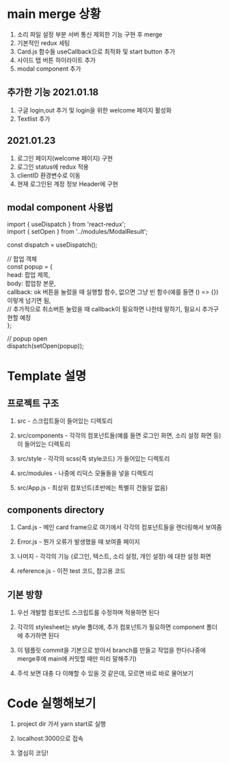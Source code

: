 # main merge 상황
  1. 소리 파일 설정 부분 서버 통신 제외한 기능 구현 후 merge
  2. 기본적인 redux 세팅
  3. Card.js 함수들 useCallback으로 최적화 및 start button 추가
  4. 사이드 탭 버튼 하이라이트 추가
  5. modal component 추가
  
## 추가한 기능 2021.01.18
  1. 구글 login,out 추가 및 login을 위한 welcome 페이지 활성화
  2. Textlist 추가
  
## 2021.01.23
  1. 로그인 페이지(welcome 페이지) 구현
  2. 로그인 status에 redux 적용
  3. clientID 환경변수로 이동
  4. 현재 로그인된 계정 정보 Header에 구현

## modal component 사용법
  
  import { useDispatch } from 'react-redux';  
  import { setOpen } from '../modules/ModalResult';  
  
  const dispatch = useDispatch();
  
  // 팝업 객체  
  const popup = {  
       head: 팝업 제목,  
       body: 팝업창 본문,  
       callback: ok 버튼을 눌렀을 때 실행할 함수, 없으면 그냥 빈 함수(예를 들면 () => {}) 이렇게 넘기면 됨,  
       // 추가적으로 취소버튼 눌렀을 때 callback이 필요하면 나한테 말하기, 필요시 추가구현할 예정  
  };

   // popup open  
   dispatch(setOpen(popup));  
  
# Template 설명

## 프로젝트 구조
  1. src - 스크립트들이 들어있는 디렉토리
  
  2. src/components - 각각의 컴포넌트들(예를 들면 로그인 화면, 소리 설정 화면 등)이 들어있는 디렉토리
  
  3. src/style - 각각의 scss(즉 style코드) 가 들어있는 디렉토리
  
  4. src/modules - 나중에 리덕스 모듈들을 넣을 디렉토리
  
  5. src/App.js - 최상위 컴포넌트(초반에는 특별히 건들일 없음)
  
## components directory
  1. Card.js - 메인 card frame으로 여기에서 각각의 컴포넌트들을 렌더링해서 보여줌
  
  2. Error.js - 뭔가 오류가 발생했을 때 보여줄 페이지
  
  3. 나머지 - 각각의 기능 (로그인, 텍스트, 소리 설정, 개인 설정) 에 대한 설정 화면
  
  4. reference.js - 이전 test 코드, 참고용 코드
  
## 기본 방향
  1. 우선 개발할 컴포넌트 스크립트를 수정하며 적용하면 된다
  
  2. 각각의 stylesheet는 style 폴더에, 추가 컴포넌트가 필요하면 component 폴더에 추가하면 된다
  
  3. 이 템플릿 commit을 기본으로 받아서 branch를 만들고 작업을 한다(나중에 merge후에 main에 커밋할 때만 미리 말해주기)
  
  4. 주석 보면 대충 다 이해할 수 있을 것 같은데, 모르면 바로 바로 물어보기
  
# Code 실행해보기

  1. project dir 가서 yarn start로 실행
  
  2. localhost:3000으로 접속
  
  3. 열심히 코딩!


